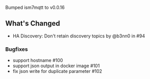 Bumped ism7mqtt to v0.0.16

## What's Changed
- HA Discovery: Don't retain discovery topics by @b3nn0 in #94
### Bugfixes
- support hostname #100
- support json output in docker image #101
- fix json write for duplicate parameter #102
